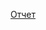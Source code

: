 [Отчет](https://docs.google.com/document/d/1XKjxjGV5P_ECt42mqS5dGdJjqyic_jx8KRp7MmhUdiU/edit?usp=sharing)
